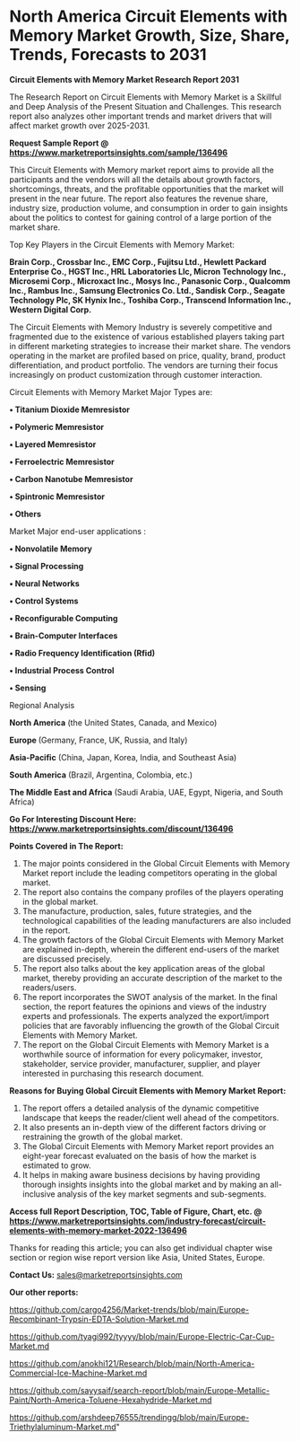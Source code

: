 # North America Circuit Elements with Memory Market Growth, Size, Share, Trends, Forecasts to 2031

<strong>Circuit Elements with Memory Market Research Report 2031</strong>

The Research Report on Circuit Elements with Memory Market is a Skillful and Deep Analysis of the Present Situation and Challenges. This research report also analyzes other important trends and market drivers that will affect market growth over 2025-2031.

<strong>Request Sample Report @ <a href=https://www.marketreportsinsights.com/sample/136496>https://www.marketreportsinsights.com/sample/136496</a></strong>

This Circuit Elements with Memory market report aims to provide all the participants and the vendors will all the details about growth factors, shortcomings, threats, and the profitable opportunities that the market will present in the near future. The report also features the revenue share, industry size, production volume, and consumption in order to gain insights about the politics to contest for gaining control of a large portion of the market share.

Top Key Players in the Circuit Elements with Memory Market:

<strong>Brain Corp., Crossbar Inc., EMC Corp., Fujitsu Ltd., Hewlett Packard Enterprise Co., HGST Inc., HRL Laboratories Llc, Micron Technology Inc., Microsemi Corp., Microxact Inc., Mosys Inc., Panasonic Corp., Qualcomm Inc., Rambus Inc., Samsung Electronics Co. Ltd., Sandisk Corp., Seagate Technology Plc, SK Hynix Inc., Toshiba Corp., Transcend Information Inc., Western Digital Corp.</strong>

The Circuit Elements with Memory Industry is severely competitive and fragmented due to the existence of various established players taking part in different marketing strategies to increase their market share. The vendors operating in the market are profiled based on price, quality, brand, product differentiation, and product portfolio. The vendors are turning their focus increasingly on product customization through customer interaction.

Circuit Elements with Memory Market Major Types are:

<strong>• Titanium Dioxide Memresistor

• Polymeric Memresistor

• Layered Memresistor

• Ferroelectric Memresistor

• Carbon Nanotube Memresistor

• Spintronic Memresistor

• Others</strong>

Market Major end-user applications :

<strong>• Nonvolatile Memory

• Signal Processing

• Neural Networks

• Control Systems

• Reconfigurable Computing

• Brain-Computer Interfaces

• Radio Frequency Identification (Rfid)

• Industrial Process Control

• Sensing</strong>

Regional Analysis

</u><strong><b>North America</b></strong> (the United States, Canada, and Mexico)

<strong><b>Europe </b></strong>(Germany, France, UK, Russia, and Italy)

<strong><b>Asia-Pacific</b></strong> (China, Japan, Korea, India, and Southeast Asia)

<strong><b>South America</b></strong> (Brazil, Argentina, Colombia, etc.)

<strong><b>The Middle East and Africa</b></strong> (Saudi Arabia, UAE, Egypt, Nigeria, and South Africa)

<strong>Go For Interesting Discount Here: <a href=https://www.marketreportsinsights.com/discount/136496>https://www.marketreportsinsights.com/discount/136496</a></strong>

<strong>Points Covered in The Report:</strong>
<ol>
  <li>The major points considered in the Global Circuit Elements with Memory Market report include the leading competitors operating in the global market.</li>
  <li>The report also contains the company profiles of the players operating in the global market.</li>
  <li>The manufacture, production, sales, future strategies, and the technological capabilities of the leading manufacturers are also included in the report.</li>
  <li>The growth factors of the Global Circuit Elements with Memory Market are explained in-depth, wherein the different end-users of the market are discussed precisely.</li>
  <li>The report also talks about the key application areas of the global market, thereby providing an accurate description of the market to the readers/users.</li>
  <li>The report incorporates the SWOT analysis of the market. In the final section, the report features the opinions and views of the industry experts and professionals. The experts analyzed the export/import policies that are favorably influencing the growth of the Global Circuit Elements with Memory Market.</li>
  <li>The report on the Global Circuit Elements with Memory Market is a worthwhile source of information for every policymaker, investor, stakeholder, service provider, manufacturer, supplier, and player interested in purchasing this research document.</li>
</ol>
<strong>Reasons for Buying Global Circuit Elements with Memory Market Report:</strong>

<ol>
  <li>The report offers a detailed analysis of the dynamic competitive landscape that keeps the reader/client well ahead of the competitors.</li>
  <li>It also presents an in-depth view of the different factors driving or restraining the growth of the global market.</li>
  <li>The Global Circuit Elements with Memory Market report provides an eight-year forecast evaluated on the basis of how the market is estimated to grow.</li>
  <li>It helps in making aware business decisions by having providing thorough insights insights into the global market and by making an all-inclusive analysis of the key market segments and sub-segments.</li>
</ol>
<strong>Access full Report Description, TOC, Table of Figure, Chart, etc. @ <a href=https://www.marketreportsinsights.com/industry-forecast/circuit-elements-with-memory-market-2022-136496>https://www.marketreportsinsights.com/industry-forecast/circuit-elements-with-memory-market-2022-136496</a></strong>


Thanks for reading this article; you can also get individual chapter wise section or region wise report version like Asia, United States, Europe.

<strong>Contact Us:</strong>
sales@marketreportsinsights.com

<strong>Our other reports:</strong>

<a href=https://github.com/cargo4256/Market-trends/blob/main/Europe-Recombinant-Trypsin-EDTA-Solution-Market.md>https://github.com/cargo4256/Market-trends/blob/main/Europe-Recombinant-Trypsin-EDTA-Solution-Market.md</a>

<a href=https://github.com/tyagi992/tyyyy/blob/main/Europe-Electric-Car-Cup-Market.md>https://github.com/tyagi992/tyyyy/blob/main/Europe-Electric-Car-Cup-Market.md</a>

<a href=https://github.com/anokhi121/Research/blob/main/North-America-Commercial-Ice-Machine-Market.md>https://github.com/anokhi121/Research/blob/main/North-America-Commercial-Ice-Machine-Market.md</a>

<a href=https://github.com/sayysaif/search-report/blob/main/Europe-Metallic-Paint/North-America-Toluene-Hexahydride-Market.md>https://github.com/sayysaif/search-report/blob/main/Europe-Metallic-Paint/North-America-Toluene-Hexahydride-Market.md</a>

<a href=https://github.com/arshdeep76555/trendingg/blob/main/Europe-Triethylaluminum-Market.md>https://github.com/arshdeep76555/trendingg/blob/main/Europe-Triethylaluminum-Market.md</a>"
